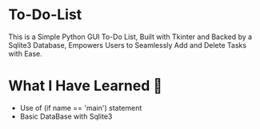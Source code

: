 # To-Do-List
This is a Simple Python GUI To-Do List, Built with Tkinter and Backed by a Sqlite3 Database, Empowers Users to Seamlessly Add and Delete Tasks with Ease.

# What I Have Learned 🐍
* Use of (if name == 'main') statement
* Basic DataBase with Sqlite3
